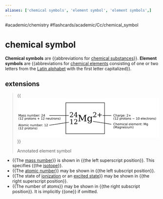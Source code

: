 ```yaml
---
aliases: ['chemical symbols', 'element symbol', 'element symbols',]
---
```


#academic/chemistry #flashcards/academic/Cc/chemical_symbol

# chemical symbol

__Chemical symbols__ are {{abbreviations for [chemical substances](chemical%20substance.md)}}. __Element symbols__ are {{abbreviations for [chemical elements](chemical%20element.md) consisting of one or two letters from the [Latin alphabet](Latin%20alphabet.md) with the first letter capitalized}}. <!--SR:!2023-04-12,13,270!2023-04-30,24,270-->

## extensions

> {{![Annotated element symbol](../attachments/Atomic%20Symbol%20Mg.svg)}}
> 
> Annotated element symbol <!--SR:!2023-04-14,14,290-->

- {{The [mass number](mass%20number.md)}} is shown in {{the left superscript position}}. This specifies {{the [isotope](isotope.md)}}.
- {{The [atomic number](atomic%20number.md)}} may be shown in {{the left subscript position}}.
- {{The state of [ionization](ionization.md) or an [excited state](excited%20state.md)}} may be shown in {{the right superscript position}}.
- {{The number of atoms}} may be shown in {{the right subscript position}}. It is implicitly {{one}} if omitted. <!--SR:!2023-04-07,8,250!2023-04-08,9,250!2023-04-17,17,290!2023-04-17,17,290!2023-04-16,16,290!2023-04-14,14,290!2023-04-16,16,290!2023-04-15,15,290!2023-04-15,15,290!2023-04-14,14,290-->
